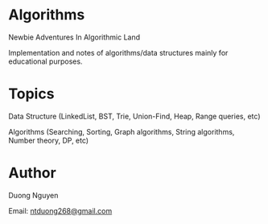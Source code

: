 Algorithms
==
Newbie Adventures In Algorithmic Land

Implementation and notes of algorithms/data structures mainly for educational purposes.

Topics
==

Data Structure (LinkedList, BST, Trie, Union-Find, Heap, Range queries, etc)

Algorithms (Searching, Sorting, Graph algorithms, String algorithms, Number theory, DP, etc)

Author
==

Duong Nguyen

Email: ntduong268@gmail.com
